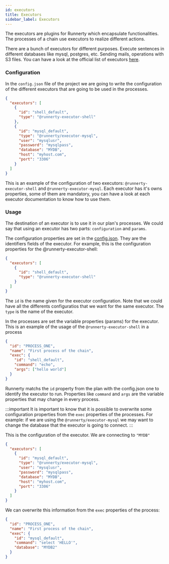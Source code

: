 ```yaml
---
id: executors
title: Executors
sidebar_label: Executors
---
```


The executors are plugins for Runnerty which encapsulate functionalities. The processes of a chain use executors to realize different actions.

There are a bunch of executors for different purposes. Execute sentences in different databases like mysql, postgres, etc. Sending mails, operations with S3 files. You can have a look at the official list of executors [here](plugins.md#Executors).

### Configuration

In the `config.json` file of the project we are going to write the configuration of the different executors that are going to be used in the processes.

```json
{
  "executors": [
    {
      "id": "shell_default",
      "type": "@runnerty-executor-shell"
    },
    {
      "id": "mysql_default",
      "type": "@runnerty/executor-mysql",
      "user": "mysqlusr",
      "password": "mysqlpass",
      "database": "MYDB",
      "host": "myhost.com",
      "port": "3306"
    }
  ]
}
```

This is an example of the configuration of two executors: `@runnerty-executor-shell` and `@runnerty-executor-mysql`. Each executor has it's owns properties, some of them are mandatory, you can have a look at each executor documentation to know how to use them.

### Usage

The destination of an executor is to use it in our plan's processes. We could say that using an executor has two parts: `configuration` and `params`.

The configuration properties are set in the [config.json](config.md). They are the identifiers fields of the executor. For example, this is the configuration properties for the @runnerty-executor-shell:

```json
{
  "executors": [
    {
      "id": "shell_default",
      "type": "@runnerty-executor-shell"
    }
  ]
}
```

The `id` is the name given for the executor configuration. Note that we could have all the differents configuratios that we want for the same executor. The `type` is the name of the executor.

In the processes are set the variable properties (params) for the executor. This is an example of the usage of the `@runnerty-executor-shell` in a process

```json
{
  "id": "PROCESS_ONE",
  "name": "First process of the chain",
  "exec": {
    "id": "shell_default",
    "command": "echo",
    "args": ["hello world"]
  }
}
```

Runnerty matchs the `id` property from the plan with the config.json one to identify the executor to run. Properties like `command` and `args` are the variable properties that may change in every process.

:::important
It is important to know that it is possible to overwrite some configuration properties from the `exec` properties of the processes. For example: if we are using the `@runnerty/executor-mysql` we may want to change the database that the executor is going to connect.
:::

This is the configuration of the executor. We are connecting to `"MYDB"`

```json
{
  "executors": [
    {
      "id": "mysql_default",
      "type": "@runnerty/executor-mysql",
      "user": "mysqlusr",
      "password": "mysqlpass",
      "database": "MYDB",
      "host": "myhost.com",
      "port": "3306"
    }
  ]
}
```

We can overwrite this information from the `exec` properties of the process:

```json
{
  "id": "PROCESS_ONE",
  "name": "First process of the chain",
  "exec": {
    "id": "mysql_default",
    "command": "select 'HELLO'",
    "database": "MYDB2"
  }
}
```

